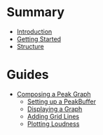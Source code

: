 # Summary

- [Introduction](./introduction.md)
- [Getting Started](./getting_started.md)
- [Structure]()

# Guides

- [Composing a Peak Graph]()
    - [Setting up a PeakBuffer]()
    - [Displaying a Graph]()
    - [Adding Grid Lines]()
    - [Plotting Loudness]()
